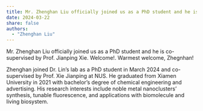 ```yaml
---
title: Mr. Zhenghan Liu officially joined us as a PhD student and he is co-supervised by Prof. Jianping Xie. Welcome!
date: 2024-03-22
share: false
authors:
  - "Zhenghan Liu"
---
```


 Mr. Zhenghan Liu officially joined us as a PhD student and he is co-supervised by Prof. Jianping Xie. Welcome!. Warmest welcome, Zhegnhan!

<!--more-->

Zhenghan joined Dr. Lin’s lab as a PhD student in March 2024 and co-supervised by Prof. Xie Jianping at NUS. He graduated from Xiamen University in 2021 with bachelor’s degree of chemical engineering and advertising. His research interests include noble metal nanoclusters’ synthesis, tunable fluorescence, and applications with biomolecule and living biosystem.
